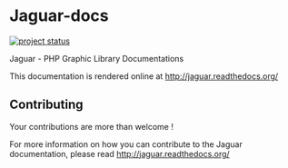 Jaguar-docs
===========

[![project status](http://stillmaintained.com/hyyan/jaguar-docs.png)](http://stillmaintained.com/hyyan/jaguar-docs)

Jaguar - PHP Graphic Library Documentations

This documentation is rendered online at http://jaguar.readthedocs.org/

Contributing
------------

Your contributions are more than welcome !

For more information on how you can contribute to the
Jaguar documentation, please read http://jaguar.readthedocs.org/
